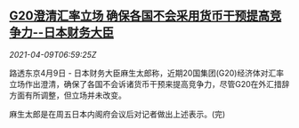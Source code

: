 <!--1617951664000-->
[G20澄清汇率立场 确保各国不会采用货币干预提高竞争力--日本财务大臣](https://cn.reuters.com/article/g20-fx-competition-0409-idCNKBS2BW0QF)
------

<div><i>2021-04-09T06:59:25Z</i></div><p>路透东京4月9日 - 日本财务大臣麻生太郎称，近期20国集团(G20)经济体对汇率立场作出澄清，确保了各国不会诉诸货币干预来提高竞争力，尽管G20在外汇措辞方面有所调整，但立场并未改变。</p><p>麻生太郎是在周五日本内阁府会议后对记者做出上述表示。(完)</p>
